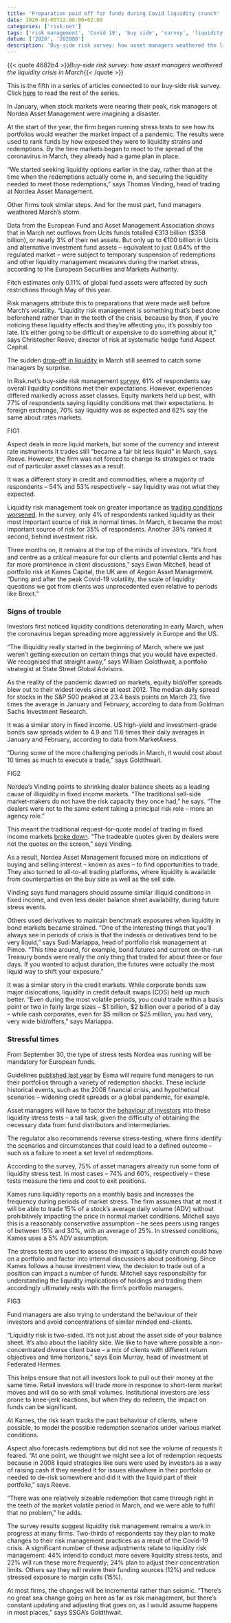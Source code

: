 ```yaml
---
title: 'Preparation paid off for funds during Covid liquidity crunch'
date: 2020-08-05T12:00:00+02:00
categories: ['risk-net']
tags: ['risk management', 'Covid 19', 'buy side', 'survey', 'liquidity risk']
datum: ['2020', '202008']
description: 'Buy-side risk survey: how asset managers weathered the liquidity crisis in March'
---
```


{{< quote 4682b4 >}}_Buy-side risk survey: how asset managers weathered the liquidity crisis in March_{{< /quote >}}

This is the fifth in a series of articles connected to our buy-side risk survey. Click [here](https://www.risk.net/topics/buy-side-risk-survey-2020) to read the rest of the series.

In January, when stock markets were nearing their peak, risk managers at Nordea Asset Management were imagining a disaster.

At the start of the year, the firm began running stress tests to see how its portfolios would weather the market impact of a pandemic. The results were used to rank funds by how exposed they were to liquidity strains and redemptions. By the time markets began to react to the spread of the coronavirus in March, they already had a game plan in place.

“We started seeking liquidity options earlier in the day, rather than at the time when the redemptions actually come in, and securing the liquidity needed to meet those redemptions,” says Thomas Vinding, head of trading at Nordea Asset Management.

Other firms took similar steps. And for the most part, fund managers weathered March’s storm.

Data from the European Fund and Asset Management Association shows that in March net outflows from Ucits funds totalled €313 billion ($358 billion), or nearly 3% of their net assets. But only up to €100 billion in Ucits and alternative investment fund assets – equivalent to just 0.64% of the regulated market – were subject to temporary suspension of redemptions and other liquidity management measures during the market stress, according to the European Securities and Markets Authority.

Fitch estimates only 0.11% of global fund assets were affected by such restrictions through May of this year.

Risk managers attribute this to preparations that were made well before March’s volatility. “Liquidity risk management is something that’s best done beforehand rather than in the teeth of the crisis, because by then, if you’re noticing these liquidity effects and they’re affecting you, it’s possibly too late. It’s either going to be difficult or expensive to do something about it,” says Christopher Reeve, director of risk at systematic hedge fund Aspect Capital.

The sudden [drop-off in liquidity](https://www.risk.net/derivatives/7504371/swap-liquidity-slumps-as-treasury-stress-spreads) in March still seemed to catch some managers by surprise.

In Risk.net’s buy-side risk management [survey](https://www.risk.net/media/download/1047451), 61% of respondents say overall liquidity conditions met their expectations. However, experiences differed markedly across asset classes. Equity markets held up best, with 77% of respondents saying liquidity conditions met their expectations. In foreign exchange, 70% say liquidity was as expected and 62% say the same about rates markets.

FIG1

Aspect deals in more liquid markets, but some of the currency and interest rate instruments it trades still “became a fair bit less liquid” in March, says Reeve. However, the firm was not forced to change its strategies or trade out of particular asset classes as a result.

It was a different story in credit and commodities, where a majority of respondents – 54% and 53% respectively – say liquidity was not what they expected.

Liquidity risk management took on greater importance as [trading conditions worsened](https://www.risk.net/derivatives/7505206/us-treasury-market-holds-its-breath-after-high-drama). In the survey, only 4% of respondents ranked liquidity as their most important source of risk in normal times. In March, it became the most important source of risk for 35% of respondents. Another 39% ranked it second, behind investment risk.

Three months on, it remains at the top of the minds of investors. “It’s front and centre as a critical measure for our clients and potential clients and has far more prominence in client discussions,” says Ewan Mitchell, head of portfolio risk at Kames Capital, the UK arm of Aegon Asset Management. “During and after the peak Covid-19 volatility, the scale of liquidity questions we got from clients was unprecedented even relative to periods like Brexit.”

### Signs of trouble

Investors first noticed liquidity conditions deteriorating in early March, when the coronavirus began spreading more aggressively in Europe and the US.

“The illiquidity really started in the beginning of March, where we just weren’t getting execution on certain things that you would have expected. We recognised that straight away,” says William Goldthwait, a portfolio strategist at State Street Global Advisors.

As the reality of the pandemic dawned on markets, equity bid/offer spreads blew out to their widest levels since at least 2012. The median daily spread for stocks in the S&P 500 peaked at 23.4 basis points on March 23, five times the average in January and February, according to data from Goldman Sachs Investment Research.

It was a similar story in fixed income. US high-yield and investment-grade bonds saw spreads widen to 4.9 and 11.6 times their daily averages in January and February, according to data from MarketAxess.

“During some of the more challenging periods in March, it would cost about 10 times as much to execute a trade,” says Goldthwait.

FIG2

Nordea’s Vinding points to shrinking dealer balance sheets as a leading cause of illiquidity in fixed income markets. “The traditional sell-side market-makers do not have the risk capacity they once had,” he says. “The dealers were not to the same extent taking a principal risk role – more an agency role.”

This meant the traditional request-for-quote model of trading in fixed income markets [broke down](https://www.risk.net/investing/markets/7536811/electronic-bond-trading-stalled-in-volatile-markets). “The tradeable quotes given by dealers were not the quotes on the screen,” says Vinding.

As a result, Nordea Asset Management focused more on indications of buying and selling interest – known as axes – to find opportunities to trade. They also turned to all-to-all trading platforms, where liquidity is available from counterparties on the buy side as well as the sell side.

Vinding says fund managers should assume similar illiquid conditions in fixed income, and even less dealer balance sheet availability, during future stress events.

Others used derivatives to maintain benchmark exposures when liquidity in bond markets became strained. “One of the interesting things that you’ll always see in periods of crisis is that the indexes or derivatives tend to be very liquid,” says Sudi Mariappa, head of portfolio risk management at Pimco. “This time around, for example, bond futures and current on-the-run Treasury bonds were really the only thing that traded for about three or four days. If you wanted to adjust duration, the futures were actually the most liquid way to shift your exposure.”

It was a similar story in the credit markets. While corporate bonds saw major dislocations, liquidity in credit default swaps (CDS) held up much better. “Even during the most volatile periods, you could trade within a basis point or two in fairly large sizes – $1 billion, $2 billion over a period of a day – while cash corporates, even for $5 million or $25 million, you had very, very wide bid/offers,” says Mariappa.

### Stressful times

From September 30, the type of stress tests Nordea was running will be mandatory for European funds.

Guidelines [published last year](https://www.esma.europa.eu/sites/default/files/library/esma34-39-882_final_report_guidelines_on_lst_in_ucits_and_aifs.pdf) by Esma will require fund managers to run their portfolios through a variety of redemption shocks. These include historical events, such as the 2008 financial crisis, and hypothetical scenarios – widening credit spreads or a global pandemic, for example.

Asset managers will have to factor the [behaviour of investors](https://www.risk.net/investing/risk-management/7503006/funds-try-to-predict-behaviour-of-mystery-investors) into these liquidity stress tests – a tall task, given the difficulty of obtaining the necessary data from fund distributors and intermediaries.

The regulator also recommends reverse stress-testing, where firms identify the scenarios and circumstances that could lead to a defined outcome – such as a failure to meet a set level of redemptions.

According to the survey, 75% of asset managers already run some form of liquidity stress test. In most cases – 74% and 60%, respectively – these tests measure the time and cost to exit positions.

Kames runs liquidity reports on a monthly basis and increases the frequency during periods of market stress. The firm assumes that at most it will be able to trade 15% of a stock’s average daily volume (ADV) without prohibitively impacting the price in normal market conditions. Mitchell says this is a reasonably conservative assumption – he sees peers using ranges of between 15% and 30%, with an average of 25%. In stressed conditions, Kames uses a 5% ADV assumption.

The stress tests are used to assess the impact a liquidity crunch could have on a portfolio and factor into internal discussions about positioning. Since Kames follows a house investment view, the decision to trade out of a position can impact a number of funds. Mitchell says responsibility for understanding the liquidity implications of holdings and trading them accordingly ultimately rests with the firm’s portfolio managers.

FIG3

Fund managers are also trying to understand the behaviour of their investors and avoid concentrations of similar minded end-clients.

“Liquidity risk is two-sided. It’s not just about the asset side of your balance sheet. It’s also about the liability side. We like to have where possible a non-concentrated diverse client base – a mix of clients with different return objectives and time horizons,” says Eoin Murray, head of investment at Federated Hermes.

This helps ensure that not all investors look to pull out their money at the same time. Retail investors will trade more in response to short-term market moves and will do so with small volumes. Institutional investors are less prone to knee-jerk reactions, but when they do redeem, the impact on funds can be significant.

At Kames, the risk team tracks the past behaviour of clients, where possible, to model the possible redemption scenarios under various market conditions.

Aspect also forecasts redemptions but did not see the volume of requests it feared. “At one point, we thought we might see a lot of redemption requests because in 2008 liquid strategies like ours were used by investors as a way of raising cash if they needed it for issues elsewhere in their portfolio or needed to de-risk somewhere and did it with the liquid part of their portfolio,” says Reeve.

“There was one relatively sizeable redemption that came through right in the teeth of the market volatile period in March, and we were able to fulfil that no problem,” he adds.

The survey results suggest liquidity risk management remains a work in progress at many firms. Two-thirds of respondents say they plan to make changes to their risk management practices as a result of the Covid-19 crisis. A significant number of these adjustments relate to liquidity risk management: 44% intend to conduct more severe liquidity stress tests, and 22% will run these more frequently; 24% plan to adjust their concentration limits. Others say they will review their funding sources (12%) and reduce stressed exposure to margin calls (15%).

At most firms, the changes will be incremental rather than seismic. “There’s no great sea change going on here as far as risk management, but there’s constant updating and adjusting that goes on, as I would assume happens in most places,” says SSGA’s Goldthwait.

